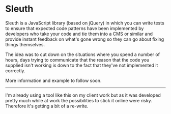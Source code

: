 # Sleuth

Sleuth is a  JavaScript library (based on jQuery) in which you can write tests to ensure that expected code patterns have been implemented by developers who take your code and tie them into a CMS or similar and provide instant feedback on what's gone wrong so they can go about fixing things themselves.

The idea was to cut down on the situations where you spend a number of hours, days trying to communicate that the reason that the code you supplied isn't working is down to the fact that they've not implemented it correctly.

More information and example to follow soon.

---

I'm already using a tool like this on my client work but as it was developed pretty much while at work the possibilities to stick it online were risky. Therefore it's getting a bit of a re-write.